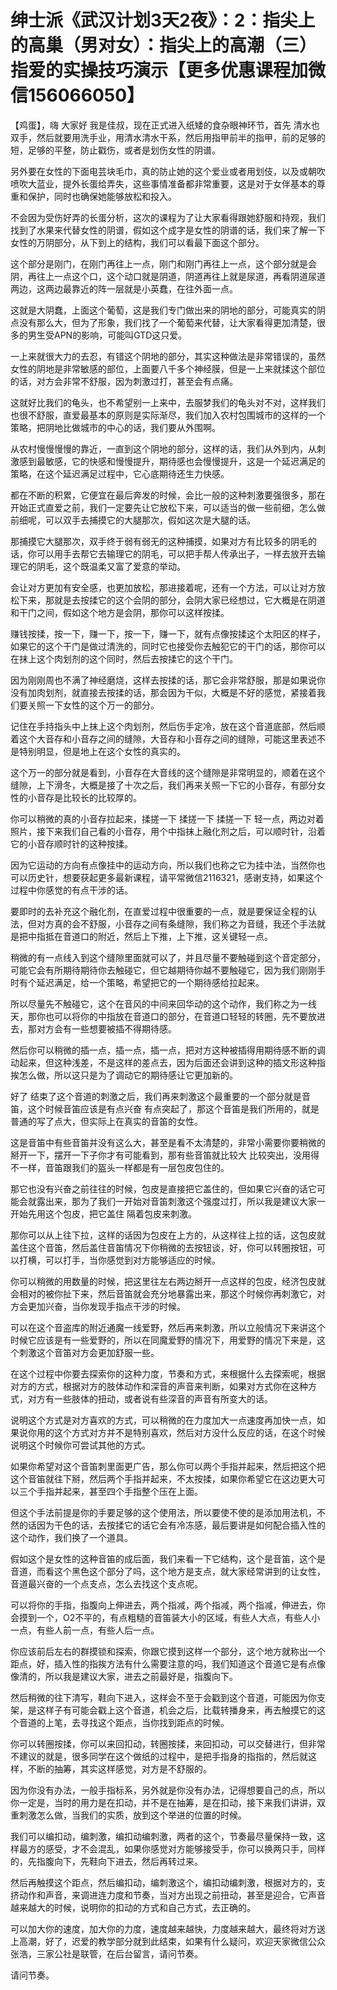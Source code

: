 # 绅士派《武汉计划3天2夜》：2：指尖上的高巢（男对女）：指尖上的高潮（三） 指爱的实操技巧演示【更多优惠课程加微信156066050】 

【鸡蛋】，嗨 大家好 我是佳叔，现在正式进入纸矮的食杂眼神环节，首先 清水也双手，然后就要用洗手业，用清水清水干系，然后用指甲前半的指甲，前的足够的短，足够的平整，防止戳伤，或者是划伤女性的阴谱。

另外要在女性的下面电芸块毛巾，真的防止她的这个爱业或者用划伎，以及或朝吹喷吹大蓝业，提外长蛋给弄失，这些事情准备都非常重要，这是对于女伴基本的尊重和保护，同时也确保她能够放松和投入。

不会因为受伤好弄的长蛋分析，这次的课程为了让大家看得跟她舒服和持观，我们找到了水果来代替女性的阴谱，假如这个成字是女性的阴谱的话，我们来了解一下女性的万阴部分，从下到上的结构，我们可以看最下面这个部分。

这个部分是刚门，在刚门再往上一点，刚门和刚门再往上一点，这个部分就是会阴，再往上一点这个口，这个动口就是阴道，阴道再往上就是尿道，再看阴道尿道两边，这两边最靠近的阵一层就是小英蠢，在往外面一点。

这就是大阴蠢，上面这个葡萄，这是我们专门做出来的阴地的部分，可能真实的阴点没有那么大，但为了形象，我们找了一个葡萄来代替，让大家看得更加清楚，很多的男生受APN的影响，可能叫GTD这只爱。

一上来就很大力的去忍，有错这个阴地的部分，其实这种做法是非常错误的，虽然女性的阴地是非常敏感的部位，上面要八千多个神经膜，但是一上来就揉这个部位的话，对方会非常不舒服，因为刺激过打，甚至会有点痛。

这就好比我们的龟头，也不希望别一上来中，去服梦我们的龟头对不对，这样我们也很不舒服，直爱最基本的原则是实际渐尽，我们加入农村包围城市的这样的一个策略，把阴地比做城市的中心的话，我们要从外围啊。

从农村慢慢慢慢的靠近，一直到这个阴地的部分，这样的话，我们从外到内，从刺激感到最敏感，它的快感和慢慢提升，期待感也会慢慢提升，这是一个延迟满足的策略，在这个延迟满足过程中，它心底期待还生力快感。

都在不断的积累，它便宜在最后奔发的时候，会比一般的这种刺激要强很多，那在开始正式直爱之前，我们一定要先让它放松下来，可以适当的做一些前细，怎么做前细呢，可以双手去捕摸它的大腿那次，假如这次是大腿的话。

那捕摸它大腿那次，双手终于弱有弱无的这种捕摸，如果对方有比较多的阴毛的话，你可以用手去帮它去输理它的阴毛，可以把手帮人传承出子，一样去放开去输理它的阴毛，这个既温柔又富了爱意的举动。

会让对方更加有安全感，也更加放松，那进接着呢，还有一个方法，可以让对方放松下来，那就是去按揉它的这个会阴的部分，会阴大家已经想过，它大概是在阴道和干门之间，假如这个地方是会阴，那你可以这样按揉。

赚钱按揉，按一下，赚一下，按一下，赚一下，就有点像按揉这个太阳区的样子，如果它的这个干门是做过清洗的，同时它也接受你去触犯它的干门的话，那你可以在抹上这个肉划剂的这个同时，然后去按揉它的这个干门。

因为刚刚周也不满了神经磨烧，这样去按揉的话，那它会非常舒服，那是如果说你没有加肉划剂，就直接去按揉的话，那会因为干似，大概是不好的感觉，紧接着我们要关照一下女性的这个万一的部分。

记住在手持指头中上抹上这个肉划剂，然后伤手定冷，放在这个音道底部，然后顺着这个大音存和小音存之间的缝隙，大音存和小音存之间的缝隙，可能这里表述不是特别明显，但是地上在这个女性的真实的。

这个万一的部分就是看到，小音存在大音线的这个缝隙是非常明显的，顺着在这个缝隙，上下滑冬，大概是接了十次之后，我们再来关照一下它的小音存，有部分女性的小音存是比较长的比较厚的。

你可以稍微的真的小音存拉起来，揉搓一下 揉搓一下 揉搓一下 轻一点，两边对着照片，接下来我们自己看的小音存，用个中指抹上融化剂之后，可以顺时针，沿着它的小音存顺时针的这种按揉。

因为它运动的方向有点像挂中的运动方向，所以我们也称之它为挂中法，当然你也可以历史针，想要获起更多最新课程，请平常微信2116321，感谢支持，如果这个过程中你感觉的有点干涉的话。

要即时的去补充这个融化剂，在直爱过程中很重要的一点，就是要保证全程的认法，但对方真的会不舒服，小音存之间有条缝隙，我们称之为音缝，我还个手法就是把中指抵在音道口的附近，然后上下推，上下推，这关键轻一点。

稍微的有一点线入到这个缝隙里面就可以了，并且尽量不要触碰到这个音定部分，可能它会有所期待期待你去触碰它，但它越期待你越不要触碰它，因为我们刚刚手时有个延迟满足，给一个策略，希望把它的一个期待感给拉起来。

所以尽量先不触碰它，这个在音风的中间来回华动的这个动作，我们称之为一线天，那你也可以将你的中指放在音道口的部分，在音道口轻轻的转圈，先不要放进去，那对方会有一些想要被插不得期待感。

然后你可以稍微的插一点，插一点，插一点，把对方这种被插得用期待感不断的调动起来，但这种浅差，不是这样的差点去，因为后面还会讲到这种的插文形这种指挨怎么做，所以这只是为了调动它的期待感让它更加新的。

好了 结束了这个音道的刺激之后，我们再来刺激这个最重要的一个部分就是音笛，这个时候音笛应该是有点兴奋 有点突起了，那这个音笛是我们所用的，就是普通的写了点大，但实际上在真实的音笛的女性。

这是音笛中有些音笛并没有这么大，甚至是看不太清楚的，非常小需要你要稍微的掰开一下，摆开一下子你才有可能看到，那有些音笛就比较大 比较突出，没用得不一样，音笛跟我们的盔头一样都是有一层包皮包住的。

那它也没有兴奋之前往往的时候，包皮是直接把它盖住的，但如果它兴奋的话它可能会就露出来，那为了我们一开始对音笛刺激这个强度过打，所以我是建议大家一开始先用这个包皮，把它盖住 隔着包皮来刺激。

那你可以从上往下拉，这样的话因为包皮在上方的，从这样往上拉的话，这包皮就盖住这个音笛，然后盖住音笛情况下你稍微的去按钮谈，好，你可以转圈按钮，可以打横，可以打手，当你感觉到对方能够适应的时候。

你可以稍微的用数量的时候，把这里往左右两边掰开一点这样的包皮，经济包皮就会相对的被你扯下来，然后音笛就会充分地暴露出来，那这个时候你再刺激它，对方会更加兴奋，当你发现手指点干涉的时候。

可以在这个音盗库的附近通魔一线爱野，然后再来刺激，所以立般情况下来讲这个时候它应该是有一些爱野的，所以在同魔爱野的情况下，用爱野的情况下来是，这个刺激这个音笛对方会更加舒服一些。

在这个过程中你要去探索你的这种力度，节奏和方式，来根据什么去探索呢，根据对方的方式，根据对方的肢体动作和深音的声音来判断，如果对方式你在这种方式，对方有一些肢体的扭动，或者说有些深音的声音有所变大的话。

说明这个方式是对方喜欢的方式，可以稍微的在力度加大一点速度再加快一点，如果说你用的这个方式对方并不是特别喜欢，然后对方没什么反应的话，在这个时候说明这个时候你可尝试其他的方式。

如果你希望对这个音笛刺里面更广告，那么你可以两个手指并起来，然后把这个把这个音笛就往下掰，然后两个手指并起来，不太按揉，如果你希望它在这边更大可以三个手指并起来，甚至四个手指整个压在上面。

但这个手法前提是你的手要足够的这个使用法，所以要使不使的是添加用法机，不然的话因为干色的话，去按揉它的话它会有冷冻感，最后要讲是如何配合插入性的这个动作，我们换了一个道具。

假如这个是女性的这种音笛的成后面，我们来看一下它结构，这个是音笛，这个是音道，而看这个黑色这个部分了吗，这个地方是支点，就大家经常讲到的让女性，音道最兴奋的一个点支点，怎么去找这个支点呢。

可以将你的手指，指腹向上伸进去，两个指减，两个指减，两个指减，伸进去，你会摸到一个，O2不平的，有点粗糙的音笛装大小的区域，有些人大点，有些人小一点，有些人前一点，有些人后一点。

你应该前后左右的群摸锁和探索，你跟它摸到这样一个部分，这个地方就称出一个距点，好，插入性的指挨方法有什么需要注意的吗，我们知道这个音道它是有点像像清的，所以我是建议大家，进去之前最好是，指腹向下。

然后稍微的往下清写，鞋向下进入，这样会不至于会戳到这个音道，可能因为你支架，是这样子有可能会戳上这个音道，机会之后，比载转播身来，再去触摸它的这个音道的上笔，去寻找这个距点，当你找到距点的时候。

你可以转圈按揉，你可以来回扣动，转圈按揉，来回扣动，可以交替进行，但非常不建议的就是，很多同学在这个做纸的过程中，是把手指身的指指的，然后就这样，不断的抽筹，其实这样感觉，对方是不舒服的。

因为你没有办法，一般手指标系，另外就是你没有办法，记得想要自己的点，所以你一定是，当时的用力是在扣动，并不是在抽筹，是在扣动，接下来我们讲讲，双重刺激怎么做，当我们的实质，放到这个举进的位置的时候。

我们可以编扣动，编刺激，编扣动编刺激，两者的这个，节奏最尽量保持一致，这样最方的感受，才不会混乱，如果你感觉对方能够接受手，你可以换两只手，同样的，先指腹向下，先鞋向下进去，然后再转过来。

然后再触摸这个距点，然后编扣动，编刺激这个，编扣动编刺激，根据对方的，支挤动作和声音，来调进连力度和节奏，当对方出现之前扭动，甚至是迎合，它声音越来越大的时候，说明你的扣动的方式和自己方式，去正确的。

可以加大你的速度，加大你的力度，速度越来越快，力度越来越大，最终将对方送上高潮，好了，迟爱的教学部分就到此结束，如果有什么疑问，欢迎天家微信公众张浩，三家公社是联管，在后台留言，请问节奏。

请问节奏。